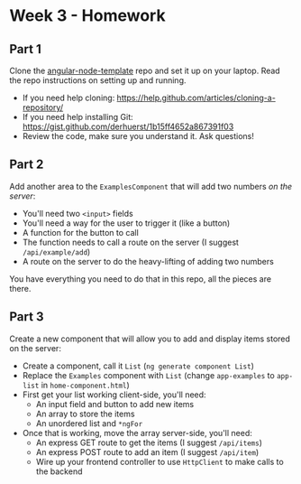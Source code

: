 # Week 3 - Homework

## Part 1

Clone the [angular-node-template](https://github.com/sergei202/angular-node-template) repo and set it up on your laptop.
Read the repo instructions on setting up and running.  

- If you need help cloning: https://help.github.com/articles/cloning-a-repository/
- If you need help installing Git: https://gist.github.com/derhuerst/1b15ff4652a867391f03
- Review the code, make sure you understand it.  Ask questions!

## Part 2

Add another area to the `ExamplesComponent` that will add two numbers _on the server_:

- You'll need two `<input>` fields
- You'll need a way for the user to trigger it (like a button)
- A function for the button to call
- The function needs to call a route on the server (I suggest `/api/example/add`)
- A route on the server to do the heavy-lifting of adding two numbers

You have everything you need to do that in this repo, all the pieces are there.

## Part 3

Create a new component that will allow you to add and display items stored on the server:

- Create a component, call it `List` (`ng generate component List`)
- Replace the `Examples` component with `List` (change `app-examples` to `app-list` in `home-component.html`)
- First get your list working client-side, you'll need:
	- An input field and button to add new items
	- An array to store the items
	- An unordered list and `*ngFor`
- Once that is working, move the array server-side, you'll need:
	- An express GET route to get the items (I suggest `/api/items`)
	- An express POST route to add an item (I suggest `/api/item`)
	- Wire up your frontend controller to use `HttpClient` to make calls to the backend
